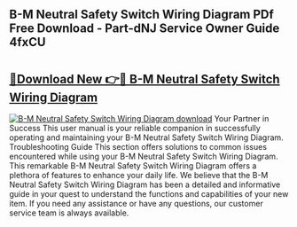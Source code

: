 ## B-M Neutral Safety Switch Wiring Diagram PDf Free Download - Part-dNJ Service Owner Guide 4fxCU

# <h2><a href="http://dft31v.blite.top/?on=B-M+Neutral+Safety+Switch+Wiring+Diagram">🔗Download New 👉🔴 B-M Neutral Safety Switch Wiring Diagram</a></h2>

[![B-M Neutral Safety Switch Wiring Diagram download](https://i.imgur.com/lujVjoI.png)](http://dft31v.blite.top/?on=B-M+Neutral+Safety+Switch+Wiring+Diagram)
Your Partner in Success This user manual is your reliable companion in successfully operating and maintaining your B-M Neutral Safety Switch Wiring Diagram. Troubleshooting Guide This section offers solutions to common issues encountered while using your B-M Neutral Safety Switch Wiring Diagram. This remarkable B-M Neutral Safety Switch Wiring Diagram offers a plethora of features to enhance your daily life. We believe that the B-M Neutral Safety Switch Wiring Diagram has been a detailed and informative guide in your quest to understand the functions and capabilities of your new item. If you need any assistance or have any questions, our customer service team is always available.

